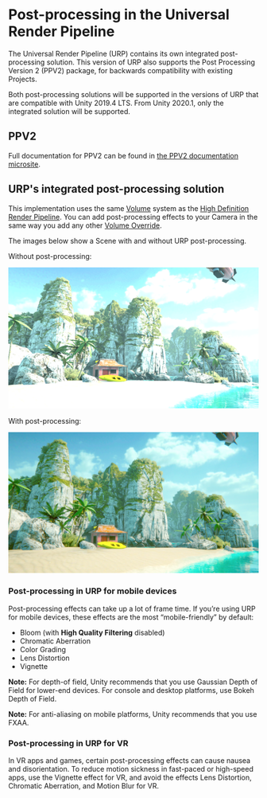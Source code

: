 # Post-processing in the Universal Render Pipeline

The Universal Render Pipeline (URP)  contains its own integrated post-processing solution. This version of URP also supports the Post Processing Version 2 (PPV2) package, for backwards compatibility with existing Projects.

Both post-processing solutions will be supported in the versions of URP that are compatible with Unity 2019.4 LTS. From Unity 2020.1, only the integrated solution will be supported.

## PPV2
Full documentation for PPV2 can be found in [the PPV2 documentation microsite](https://docs.unity3d.com/Packages/com.unity.postprocessing@latest).

## URP's integrated post-processing solution
This implementation uses the same [Volume](http://docs.unity3d.com/Packages/com.unity.render-pipelines.high-definition@latest/index.html?subfolder=/manual/Volumes.html) system as the [High Definition Render Pipeline](https://docs.unity3d.com/Packages/com.unity.render-pipelines.high-definition@latest/index.html?preview=1). You can add post-processing effects to your Camera in the same way you add any other [Volume Override](https://docs.unity3d.com/Packages/com.unity.render-pipelines.high-definition@6.9/manual/Volume-Components.html).

The images below show a Scene with and without URP post-processing.

Without post-processing:

![](Images/AssetShots/Beauty/SceneWithoutPost.png)

With post-processing:

![](Images/AssetShots/Beauty/SceneWithPost.png)


### Post-processing in URP for mobile devices

Post-processing effects can take up a lot of frame time. If you’re using URP for mobile devices, these effects are the most “mobile-friendly” by default:

- Bloom (with __High Quality Filtering__ disabled)
- Chromatic Aberration
- Color Grading
- Lens Distortion
- Vignette

**Note:** For depth-of field, Unity recommends that you use Gaussian Depth of Field for lower-end devices. For console and desktop platforms, use Bokeh Depth of Field.

**Note:** For anti-aliasing on mobile platforms, Unity recommends that you use FXAA. 

### Post-processing in URP for VR
In VR apps and games, certain post-processing effects can cause nausea and disorientation. To reduce motion sickness in fast-paced or high-speed apps, use the Vignette effect for VR, and avoid the effects Lens Distortion, Chromatic Aberration, and Motion Blur for VR.
